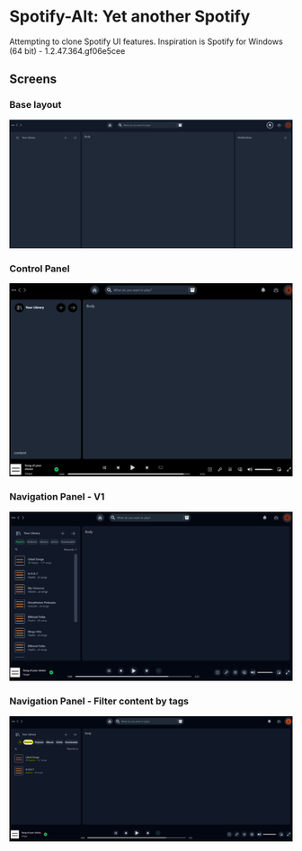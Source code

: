 # Spotify-Alt: Yet another Spotify
Attempting to clone Spotify UI features.
Inspiration is Spotify for Windows (64 bit) - 1.2.47.364.gf06e5cee

## Screens

### Base layout
![Base layout](docs/images/spotify-alt-base-layout.PNG "Base Layout")

### Control Panel
![Base layout](docs/images/control-panel.PNG "Control Panel")

### Navigation Panel - V1
![Base layout](docs/images/Navigation-layout-v1.PNG "Navigation Panel")

### Navigation Panel - Filter content by tags
![Base layout](docs/images/Filter-Content-By-Tags.PNG "Navigation Panel")